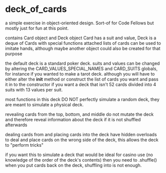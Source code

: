 deck_of_cards
=============

a simple exercise in object-oriented design. Sort-of for Code Fellows but mostly just for fun at this point.

contains Card object and Deck object
Card has a suit and value, Deck is a deque of Cards with special functions attached
lists of cards can be used to imitate hands, although maybe another object could also be created for that purpose

the default deck is a standard poker deck. suits and values can be changed by altering the CARD_VALUES_SPECIAL_NAMES and CARD_SUITS globals, for instance if you wanted to make a tarot deck. although you will have to either alter the __init__ method or construct the list of cards you want and pass it in to the constructor if you want a deck that isn't 52 cards divided into 4 suits with 13 values per suit.

most functions in this deck DO NOT perfectly simulate a random deck, they are meant to simulate a physical deck.

revealing cards from the top, bottom, and middle do not mutate the deck and therefore reveal information about the deck if it is not shuffled afterwards

dealing cards from and placing cards into the deck have hidden overloads to deal and place cards on the wrong side of the deck, this allows the deck to "perform tricks"

if you want this to simulate a deck that would be ideal for casino use (no  knowledge of the order of the deck's contents) then you need to .shuffle() when you put cards back on the deck, shuffling into is not enough.
